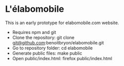# L'élabomobile

This is an early prototype for elabomobile.com website.

* Requires npm and git
* Clone the repository: git clone git@github.com:benoitbryon/elabomobile.git
* Go to repository folder: cd elabomobile
* Generate public files: make public
* Open public/index.html: firefox public/index.html
